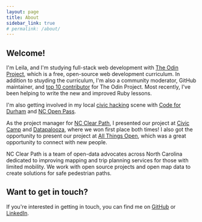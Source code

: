```yaml
---
layout: page
title: About
sidebar_link: true
# permalink: /about/
---
```


## Welcome! 

I'm Leila, and I'm studying full-stack web development with [The Odin Project](https://www.theodinproject.com/), which is a free, open-source web development curriculum. In addition to stuyding the curriculum, I'm also a community moderator, GitHub maintainer, and [top 10 contributor](https://github.com/TheOdinProject/curriculum/graphs/contributors) for The Odin Project. Most recently, I've been helping to write the new and improved Ruby lessons. 

I'm also getting involved in my local [civic hacking](https://codefordc.org/resources/what-is-civic-hacking.html) scene with [Code for Durham](http://codefordurham.com/) and [NC Open Pass](http://ncopenpass.com/). 

As the project manager for [NC Clear Path](https://nc-clear-path.github.io/), I presented our project at [Civic Camp](http://ncopenpass.com/blog/civic-camp-hackathon-concludes-with-open-data-competition-kickoff/) and [Datapalooza](http://ncopenpass.com/blog/civic-tech-solutions-and-first-responder-technology-highlighted-at-nc-open-pass-datapalooza/), where we won first place both times! I also got the opportunity to present our project at [All Things Open](http://ncopenpass.com/blog/nc-open-pass-datapalooza-open-data-competition-coming-to-ipreo/), which was a great opportunity to connect with new people. 

NC Clear Path is a team of open-data advocates across North Carolina dedicated to improving mapping and trip planning services for those with limited mobility. We work with open source projects and open map data to create solutions for safe pedestrian paths. 

## Want to get in touch?

If you're interested in getting in touch, you can find me on [GitHub](https://github.com/leila-alderman) or [LinkedIn](https://www.linkedin.com/in/leila-alderman/).
